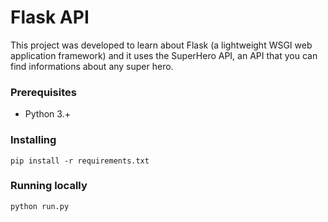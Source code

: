 # Flask API

This project was developed to learn about Flask (a lightweight WSGI web application framework) and it uses the SuperHero API, an API that you can find informations about any super hero.

### Prerequisites
- Python 3.+

### Installing
```
pip install -r requirements.txt
```

### Running locally
```
python run.py
```
